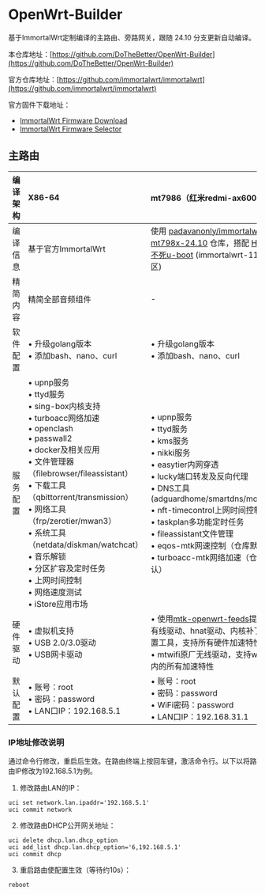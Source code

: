 # OpenWrt-Builder

基于ImmortalWrt定制编译的主路由、旁路网关，跟随 24.10 分支更新自动编译。

本仓库地址：[https://github.com/DoTheBetter/OpenWrt-Builder](https://github.com/DoTheBetter/OpenWrt-Builder)

官方仓库地址：[https://github.com/immortalwrt/immortalwrt](https://github.com/immortalwrt/immortalwrt)

官方固件下载地址：

- [ImmortalWrt Firmware Download](https://downloads.immortalwrt.org/)
- [ImmortalWrt Firmware Selector](https://firmware-selector.immortalwrt.org/)

## 主路由

| 编译架构 | X86-64 | mt7986（红米redmi-ax6000） |
|---------|:-------|:-----------------|
| 编译信息 | 基于官方ImmortalWrt | 使用 [padavanonly/immortalwrt-mt798x-24.10](https://github.com/padavanonly/immortalwrt-mt798x-24.10) 仓库，搭配 [H大的不死u-boot](https://github.com/hanwckf/bl-mt798x) (immortalwrt-110m分区) |
| 精简内容 | 精简全部音频组件 | - |
| 软件配置 | • 升级golang版本<br>• 添加bash、nano、curl | • 升级golang版本<br>• 添加bash、nano、curl |
| 服务配置 | • upnp服务<br>• ttyd服务<br>• sing-box内核支持<br>• turboacc网络加速<br>• openclash<br>• passwall2<br>• docker及相关应用<br>• 文件管理器（filebrowser/fileassistant）<br>• 下载工具（qbittorrent/transmission）<br>• 网络工具（frp/zerotier/mwan3）<br>• 系统工具（netdata/diskman/watchcat）<br>• 音乐解锁<br>• 分区扩容及定时任务<br>• 上网时间控制<br>• 网络速度测试<br>• iStore应用市场 | • upnp服务<br>• ttyd服务<br>• kms服务<br>• nikki服务<br>• easytier内网穿透<br>• lucky端口转发及反向代理<br>• DNS工具(adguardhome/smartdns/mosdns)<br>• nft-timecontrol上网时间控制<br>• taskplan多功能定时任务<br>• fileassistant文件管理<br>• eqos-mtk网速控制（仓库默认）<br>• turboacc-mtk网络加速（仓库默认） |
| 硬件驱动 | • 虚拟机支持<br>• USB 2.0/3.0驱动<br>• USB网卡驱动 | • 使用[mtk-openwrt-feeds](https://git01.mediatek.com/plugins/gitiles/openwrt/feeds/mtk-openwrt-feeds/)提供的有线驱动、hnat驱动、内核补丁及配置工具，支持所有硬件加速特性<br />• mtwifi原厂无线驱动，支持warp在内的所有加速特性 |
| 默认配置 | • 账号：root<br>• 密码：password<br>• LAN口IP：192.168.5.1 | • 账号：root<br>• 密码：password<br>• WiFi密码：password<br>• LAN口IP：192.168.31.1 |

### IP地址修改说明

通过命令行修改，重启后生效。在路由终端上按回车键，激活命令行。以下以将路由IP修改为192.168.5.1为例。

1. 修改路由LAN的IP：

```
uci set network.lan.ipaddr='192.168.5.1' 
uci commit network
```

2. 修改路由DHCP公开网关地址：

```
uci delete dhcp.lan.dhcp_option
uci add_list dhcp.lan.dhcp_option='6,192.168.5.1'
uci commit dhcp
```

3. 重启路由使配置生效（等待约10s）：

```
reboot
```
